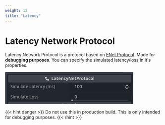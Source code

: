 ```yaml
---
weight: 12
title: "Latency"
---
```


# Latency Network Protocol

Latency Network Protocol is a protocol based on [ENet Protocol](../enet). Made for **debugging purposes**. You can specify the simulated latency/loss in it's properties.

![Properties](assets/t1.png)

{{< hint danger >}}
Do not use this in production build. This is only intended for debugging purposes.
{{< /hint >}}
